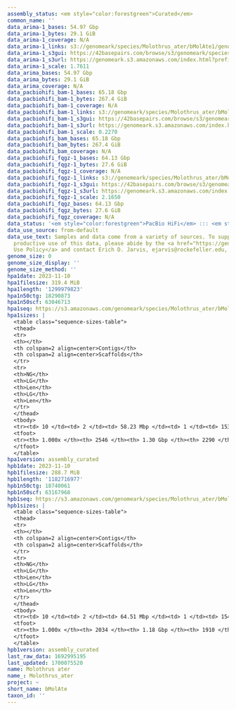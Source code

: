 ```yaml
---
assembly_status: <em style="color:forestgreen">Curated</em>
common_name: ''
data_arima-1_bases: 54.97 Gbp
data_arima-1_bytes: 29.1 GiB
data_arima-1_coverage: N/A
data_arima-1_links: s3://genomeark/species/Molothrus_ater/bMolAte1/genomic_data/arima/<br>
data_arima-1_s3gui: https://42basepairs.com/browse/s3/genomeark/species/Molothrus_ater/bMolAte1/genomic_data/arima/
data_arima-1_s3url: https://genomeark.s3.amazonaws.com/index.html?prefix=species/Molothrus_ater/bMolAte1/genomic_data/arima/
data_arima-1_scale: 1.7611
data_arima_bases: 54.97 Gbp
data_arima_bytes: 29.1 GiB
data_arima_coverage: N/A
data_pacbiohifi_bam-1_bases: 65.18 Gbp
data_pacbiohifi_bam-1_bytes: 267.4 GiB
data_pacbiohifi_bam-1_coverage: N/A
data_pacbiohifi_bam-1_links: s3://genomeark/species/Molothrus_ater/bMolAte1/genomic_data/pacbio_hifi/<br>
data_pacbiohifi_bam-1_s3gui: https://42basepairs.com/browse/s3/genomeark/species/Molothrus_ater/bMolAte1/genomic_data/pacbio_hifi/
data_pacbiohifi_bam-1_s3url: https://genomeark.s3.amazonaws.com/index.html?prefix=species/Molothrus_ater/bMolAte1/genomic_data/pacbio_hifi/
data_pacbiohifi_bam-1_scale: 0.2270
data_pacbiohifi_bam_bases: 65.18 Gbp
data_pacbiohifi_bam_bytes: 267.4 GiB
data_pacbiohifi_bam_coverage: N/A
data_pacbiohifi_fqgz-1_bases: 64.13 Gbp
data_pacbiohifi_fqgz-1_bytes: 27.6 GiB
data_pacbiohifi_fqgz-1_coverage: N/A
data_pacbiohifi_fqgz-1_links: s3://genomeark/species/Molothrus_ater/bMolAte1/genomic_data/pacbio_hifi/<br>
data_pacbiohifi_fqgz-1_s3gui: https://42basepairs.com/browse/s3/genomeark/species/Molothrus_ater/bMolAte1/genomic_data/pacbio_hifi/
data_pacbiohifi_fqgz-1_s3url: https://genomeark.s3.amazonaws.com/index.html?prefix=species/Molothrus_ater/bMolAte1/genomic_data/pacbio_hifi/
data_pacbiohifi_fqgz-1_scale: 2.1650
data_pacbiohifi_fqgz_bases: 64.13 Gbp
data_pacbiohifi_fqgz_bytes: 27.6 GiB
data_pacbiohifi_fqgz_coverage: N/A
data_status: '<em style="color:forestgreen">PacBio HiFi</em> ::: <em style="color:forestgreen">Arima</em>'
data_use_source: from-default
data_use_text: Samples and data come from a variety of sources. To support fair and
  productive use of this data, please abide by the <a href="https://genome10k.soe.ucsc.edu/data-use-policies/">Data
  Use Policy</a> and contact Erich D. Jarvis, ejarvis@rockefeller.edu, with any questions.
genome_size: 0
genome_size_display: ''
genome_size_method: ''
hpa1date: 2023-11-10
hpa1filesize: 319.4 MiB
hpa1length: '1299979823'
hpa1n50ctg: 18290873
hpa1n50scf: 63046713
hpa1seq: https://s3.amazonaws.com/genomeark/species/Molothrus_ater/bMolAte1/assembly_curated/bMolAte1.hap1.decontam.20231110.fasta.gz
hpa1sizes: |
  <table class="sequence-sizes-table">
  <thead>
  <tr>
  <th></th>
  <th colspan=2 align=center>Contigs</th>
  <th colspan=2 align=center>Scaffolds</th>
  </tr>
  <tr>
  <th>NG</th>
  <th>LG</th>
  <th>Len</th>
  <th>LG</th>
  <th>Len</th>
  </tr>
  </thead>
  <tbody>
  <tr><td> 10 </td><td> 2 </td><td> 58.23 Mbp </td><td> 1 </td><td> 153.40 Mbp </td></tr><tr><td> 20 </td><td> 4 </td><td> 54.17 Mbp </td><td> 2 </td><td> 117.11 Mbp </td></tr><tr><td> 30 </td><td> 8 </td><td> 31.03 Mbp </td><td> 4 </td><td> 77.73 Mbp </td></tr><tr><td> 40 </td><td> 13 </td><td> 23.96 Mbp </td><td> 5 </td><td> 76.67 Mbp </td></tr><tr style="background-color:#cccccc;"><td> 50 </td><td> 19 </td><td style="background-color:#88ff88;"> 18.29 Mbp </td><td> 7 </td><td style="background-color:#88ff88;"> 63.05 Mbp </td></tr><tr><td> 60 </td><td> 28 </td><td> 11.77 Mbp </td><td> 11 </td><td> 25.89 Mbp </td></tr><tr><td> 70 </td><td> 44 </td><td> 6.37 Mbp </td><td> 17 </td><td> 16.76 Mbp </td></tr><tr><td> 80 </td><td> 76 </td><td> 2.82 Mbp </td><td> 28 </td><td> 7.51 Mbp </td></tr><tr><td> 90 </td><td> 180 </td><td> 489.89 Kbp </td><td> 89 </td><td> 0.62 Mbp </td></tr><tr><td> 100 </td><td> 2546 </td><td> 4.49 Kbp </td><td> 2290 </td><td> 4.49 Kbp </td></tr></tbody>
  <tfoot>
  <tr><th> 1.000x </th><th> 2546 </th><th> 1.30 Gbp </th><th> 2290 </th><th> 1.30 Gbp </th></tr>
  </tfoot>
  </table>
hpa1version: assembly_curated
hpb1date: 2023-11-10
hpb1filesize: 288.7 MiB
hpb1length: '1182716977'
hpb1n50ctg: 18740061
hpb1n50scf: 63167968
hpb1seq: https://s3.amazonaws.com/genomeark/species/Molothrus_ater/bMolAte1/assembly_curated/bMolAte1.hap2.decontam.20231110.fasta.gz
hpb1sizes: |
  <table class="sequence-sizes-table">
  <thead>
  <tr>
  <th></th>
  <th colspan=2 align=center>Contigs</th>
  <th colspan=2 align=center>Scaffolds</th>
  </tr>
  <tr>
  <th>NG</th>
  <th>LG</th>
  <th>Len</th>
  <th>LG</th>
  <th>Len</th>
  </tr>
  </thead>
  <tbody>
  <tr><td> 10 </td><td> 2 </td><td> 64.51 Mbp </td><td> 1 </td><td> 154.29 Mbp </td></tr><tr><td> 20 </td><td> 4 </td><td> 56.50 Mbp </td><td> 2 </td><td> 117.23 Mbp </td></tr><tr><td> 30 </td><td> 6 </td><td> 46.90 Mbp </td><td> 3 </td><td> 114.90 Mbp </td></tr><tr><td> 40 </td><td> 10 </td><td> 25.72 Mbp </td><td> 5 </td><td> 72.78 Mbp </td></tr><tr style="background-color:#cccccc;"><td> 50 </td><td> 16 </td><td style="background-color:#88ff88;"> 18.74 Mbp </td><td> 6 </td><td style="background-color:#88ff88;"> 63.17 Mbp </td></tr><tr><td> 60 </td><td> 23 </td><td> 14.37 Mbp </td><td> 10 </td><td> 25.82 Mbp </td></tr><tr><td> 70 </td><td> 33 </td><td> 8.44 Mbp </td><td> 15 </td><td> 18.74 Mbp </td></tr><tr><td> 80 </td><td> 55 </td><td> 3.24 Mbp </td><td> 25 </td><td> 7.53 Mbp </td></tr><tr><td> 90 </td><td> 146 </td><td> 499.32 Kbp </td><td> 80 </td><td> 0.69 Mbp </td></tr><tr><td> 100 </td><td> 2034 </td><td> 7.90 Kbp </td><td> 1910 </td><td> 7.90 Kbp </td></tr></tbody>
  <tfoot>
  <tr><th> 1.000x </th><th> 2034 </th><th> 1.18 Gbp </th><th> 1910 </th><th> 1.18 Gbp </th></tr>
  </tfoot>
  </table>
hpb1version: assembly_curated
last_raw_data: 1692995195
last_updated: 1700075520
name: Molothrus ater
name_: Molothrus_ater
project: ~
short_name: bMolAte
taxon_id: ''
---
```

